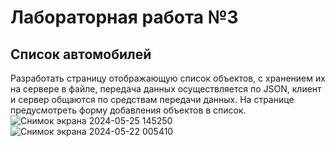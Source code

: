 # Лабораторная работа №3
## Список автомобилей
Разработать страницу отображающую список объектов, с хранением их на сервере в файле, передача данных осуществляется по JSON, клиент и сервер общаются по средствам передачи данных. На странице предусмотреть форму добавления объектов в список.
![Снимок экрана 2024-05-25 145250](https://github.com/ka1ssu/Laba3_Servlet/assets/124870566/dcee460e-6d12-40dc-8249-b83a821f835d)
![Снимок экрана 2024-05-22 005410](https://github.com/ka1ssu/Laba3_Servlet/assets/124870566/31fa9106-cd19-4a37-acb8-57d13beb2a14)
